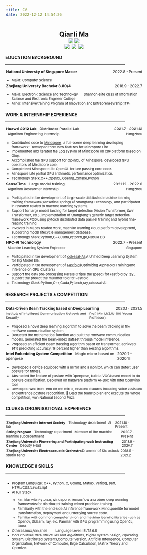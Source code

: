 ```yaml
---
title: CV
date: 2022-12-12 14:54:26
---
```

<!DOCTYPE html>
<html>
<head>
<meta charset="UTF-8">
<style>
@page {
  size: A4 portrait;
}
body {
      width: 21cm;
      display: block;
      margin: 0 auto;
      padding: 10px 25px;
      margin-bottom: 0.5cm;
      Box-shadow: 0 0 0.5cm rgba(0,0.5);
      border: 0px;
      overflow-y: scroll;
      Box-sizing: border-Box;
}
*{
      margin: 1px;
}
.experience {
      display:flex;
      flex-direction:row;
      justify-content:space-between;
      font-size: 12px;
}
.subexperience {
      display:flex;
      flex-direction:row;
      justify-content:space-between;
      font-size: 11px;
}
.name{
      text-align:center;
}
.contact{
      text-align:center;
      font-size: 10px;
}
.li{
      display:flex;
      flex-direction:row;
      justify-content:flex-start;
      font-size: 11px;
      border: 0px;
      margin: 0px;
}
</style>
</head>

<body>
<!--马千里-->
<div class="name">
<h2>Qianli Ma</h2>
</div>

<!--联系方式-->
<div class="contact">
      <img align="center" src="https://img.shields.io/badge/mobile-(+86)17855801919-green" /> <img align="center" src="https://img.shields.io/badge/wechat-Fazzie17855801919-brightgreen?logo=wechat&amp" /><br>
      <a href="mailto:1240419984@qq.com"><img align="center" src="https://img.shields.io/badge/mail-1240419984@qq.com-blue" /></a> 
      <a href="https://github.com/Fazziekey"><img align="center" src="https://img.shields.io/badge/github-Fazziekey-black?logo=github" /></a> 
      <a href="https://fazzie-key.cool/nn/"><img align="center" src="https://img.shields.io/badge/blog-fazziekey.github.io-purple" /></a>
</div>
<!--联系方式-->
<!--教育背景-->
<div>

<h4>EDUCATION BACKGROUND</h4>
<HR style="FILTER: alpha(opacity=100,finishopacity=0,style=1)" width="87%" color=#1d1a1a SIZE=1>

<div class="experience"> 
<div><b>National University of Singapore Master</b></div>
<div>2022.8 - Present</div>   
</div>

<div class="li">
<ul>
      <li>Major: Computer Science</li>
</ul>
</div>
           
<div class="experience"> 
<div><b>Zhejiang University Bachelor 3.80/4</b></div>
<div>2018.9 - 2022.7</div>   
</div>

<div class="li">
<ul>
  <li>Major: Electronic Science and Technology &nbsp&nbsp&nbsp&nbsp Shannon elite class of Information Science and Electronic Engineer College</li>
  <li>Minor: Intensive training Program of Innovation and Entrepreneeyrship(ITP)</li>
</ul>
</div>

</div>
<!--教育背景over-->

<!--工作与实习经历-->
<div>

<h4>WORK & INTERNSHIP EXPERIENCE</h4>
<HR style="FILTER: alpha(opacity=100,finishopacity=0,style=1)" width="87%" color=#1d1a1a SIZE=1>

<div class="experience">   
<div><b>Huawei 2012 Lab</b>&nbsp&nbsp Distributed Parallel Lab</div>
<div>2021.7 - 2021.12</div>   
</div>
<div class="subexperience">   
      <div>&nbsp Algorithm Engineering Internship</div>
      <div>Hangzhou</div>   
</div>


<div class="li">
      <ul>
            <li>Contributed code to <a href="https://gitee.com/Fazzie/mindspore">Mindspore</a>, a full-scene deep learning developing framework; Developed three new features for Mindspore Lite. </li>
            <li>Implemented and iterated the Log system of Mindspore on x86 platform based on Glog.</li>
            <li>Accomplished the GPU support for OpenCL of Mindspore, developed GPU operators of Mindspore core.</li>
            <li>Completeed Mindspore Lite OpenGL texture passing core code.</li>
            <li>Mindspore Lite partial GPU arithmetic performance optimization.</li>
            <li>Technology Stack:C++,OpenCL.OpenGL,Cmake,Python</li>
      </ul>
</div>

<div class="experience">   
<div><b>SenseTime</b>&nbsp&nbsp Large model training</div>
<div>2021.12 - 2022.6</div>   
</div>
<div class="subexperience">   
      <div>&nbsp Algorithm Researcher Internship</div>
      <div>Hangzhou</div>   
</div>
<div class="li">
      <ul>
            <li>Participated in the development of large-scale distributed machine learning training framework(sensetime spring) of Shangtang Technology, and participated in research related to machine learning systems.</li>
            <li>Support for large model landing for target detection (Vision Transformer, Swin Transformer, etc.), implementation of Shangtang's generic target detection framework POD using pytorch distributed data parallel training and hybrid fine-reading training.</li>
            <li>Involved in MLops related work, machine learning cloud platform development, supporting model lifecycle management database.</li>
            <li>Technology Stack:Python,C++,Cuda,Pytorch,go,Nebula DB</li>
      </ul>
</div>

<div class="experience">   
      <div><b>HPC-AI Technology</b></div>
      <div>2022.7 - Present</div>   
      </div>
      <div class="subexperience">   
            <div>&nbsp Machine Learning System Engineeer</div>
            <div>Singapore</div>   
      </div>
      <div class="li">
            <ul>
                  <li>Participated in the development of <a href="https://github.com/hpcaitech/ColossalAI">colossal-AI</a>,A Unified Deep Learning System for Big Model Era.</li>
                  <li>Participated in the development of <a href="https://github.com/hpcaitech/ColossalAI">Fastfold</a>(Optimizing AlphaFold Training and Inference on GPU Clusters)</li>
                  <li>Support the data pre-processing Parallel(Triple the speed) for Fastfold by <a href="https://docs.ray.io/en/latest/index.html">ray</a>, support the predict the multimer fold for Fastfold</li>
                  <li>Technology Stack:Python,C++,Cuda,Pytorch,ray,colossal-AI</li>
            </ul>
</div>

</div>

<!--工作与实习经历over-->

<!--科研和项目经历-->
<div>

<h4>RESEARCH PROJECTS & COMPETITION</h4>
<HR style="FILTER: alpha(opacity=100,finishopacity=0,style=1)" width="87%" color=#1d1a1a SIZE=1>

<div class="experience">   
<div><b>Data-Driven Beam Tracking based on Deep Learning</b></div>
<div>2020.1 - 2021.5</div>   
</div>
<div class="subexperience">   
      <div>Institute of Intelligent Communication Network and Security</div>
      <div>Prof. Min Li(ZJU 100 Young Professor)</div>   
</div>

<div class="li">
<ul>
      <li>Proposed a novel deep learning algorithm to solve the beam tracking in the mmWave communication system.</li>
      <li>Deducted the mathematical function and built the mmWave communication models, generated the beam-index dataset through model inference.</li>
      <li>Proposed an efficient beam tracking algorithm based on transformer, achieved 91% predicting accuracy, 16 percent higher than existing algorithms.</li>
</ul>
</div>

<div class="experience">   
<div><b>Intel Embedding System Competition</b>&nbsp&nbsp Magic mirror based on openpose</div>
<div>2020.7 - 2020.11</div>   
</div>

<div class="li">
      <ul>
            <li>Developed a device equipped with a mirror and a monitor, which can detect user posture for fitness.</li>
            <li>Abstracted the feature of posture with Openpose, build a VGG based model to do posture classification. Deployed on hardware platform AI-Box with Intel Openvino tool.</li>
            <li>Developed web front-end for the mirror, enabled features including voice assistant and entrance posture recognition.  Lead the team to plan and execute the whole competition, won National Second Prize.</li>
      </ul>
</div>
<!--科研和项目经历over-->

<!--社团和组织经历-->
<div>

<h4>CLUBS & ORGANISATIONAL EXPERIENCE</h4>
<HR style="FILTER: alpha(opacity=100,finishopacity=0,style=1)" width="87%" color=#1d1a1a SIZE=1>

<div class="experience" style="font-size:11;">   
<div><b>Zhejiang University Internet Society</b>&nbsp&nbsp Technology department&nbsp AI lab</div>
<div>2021.10 - Present</div>   
</div>
<div class="experience" style="font-size:11;">   
      <div><b>String Program</b>&nbsp&nbsp Technology department &nbsp Member of the machine learning subdepartment</div>
      <div>2020.7 - Present</div>   
</div>
<div class="experience" style="font-size:11;">   
      <div><b>Zhejiang University Pioneering and Participating work Instructing Center</b>&nbsp&nbsp Deputy Head</div>
      <div>2018.9 - 2020.7</div>   
</div>
<div class="experience" style="font-size:11;">   
      <div><b>Zhejiang University Electroacoustic Orchestra</b>Drummer of Six o'clock studio band</div>
      <div>2018.11 - 2021.2</div>   
</div>
</div>
<!--社团和组织经历-->

<!--知识储备和专业技能-->
<div>
<h4>KNOWLEDGE & SKILLS</h4>
<HR style="FILTER: alpha(opacity=100,finishopacity=0,style=1)" width="87%" color=#1d1a1a SIZE=1>

<div class="li">
<ul>
      <li>
      Program Language: C++, Python, C, Golang, Matlab, Verilog, Dart, HTML/CSS/JavaScript
      </li>
      <li>
      AI Full Stack
      </li>
      <ul>
            <li>
                  Familiar with Pytorch, Mindspore, Tensorflow and other deep learning frameworks for distributed training, mixed precision training.
            </li>
            <li>
                  Familiarity with the end-side AI inference framework Mindsporelite for model transformation, deployment and underlying source code.
            </li>
            <li>
                  Familiar with common computer vision and machine learning libraries such as Opencv, Sklearn, ray, etc. Familiar with GPU programming using OpenCL, Cuda.
            </li>
      </ul>
      <li>
            Others:Linux,Vim,shell &nbsp&nbsp&nbsp&nbsp&nbsp&nbsp&nbsp&nbspLanguage Level: IELTS 6.5
      </li>
      <li>
            Core Courses:Data Structures and Algorithms, Digital System Design, Operating System, Distributed Systems,Computer version, Artificial Intelligence, Computer Organization, Network of Computer, Edge Calculation, Matrix Theory and Optimize.
      </li> 
      </ul>
</div>
<!--知识储备和专业技能over-->
</body>
</html>